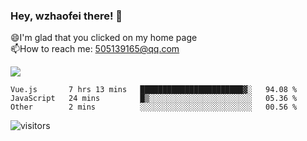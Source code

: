 ### Hey, wzhaofei there! 👋

😄I'm glad that you clicked on my home page<br>
📫How to reach me: 505139165@qq.com<br>

![](https://github-readme-stats.vercel.app/api?username=wang-zhaofei&show_icons=true)

<!--START_SECTION:waka-->

```text
Vue.js       7 hrs 13 mins   ███████████████████████▓░   94.08 %
JavaScript   24 mins         █▒░░░░░░░░░░░░░░░░░░░░░░░   05.36 %
Other        2 mins          ░░░░░░░░░░░░░░░░░░░░░░░░░   00.56 %
```

<!--END_SECTION:waka-->

![visitors](https://visitor-badge.glitch.me/badge?page_id=wzhaofei)


<!--
**wzhaofei/wzhaofei** is a ✨ _special_ ✨ repository because its `README.md` (this file) appears on your GitHub profile.

[<img align="right" width="50%" src="https://github-readme-stats.vercel.app/api?username=wzhaofei&show_icons=true">](https://metrics.lecoq.io/wzhaofei#gh-light-mode-only)

Here are some ideas to get you started:

- 🔭 I’m currently working on ...
- 🌱 I’m currently learning ...
- 👯 I’m looking to collaborate on ...
- 🤔 I’m looking for help with ...
- 💬 Ask me about ...
- 📫 How to reach me: ...
- 😄 Pronouns: ...
- ⚡ Fun fact: ...
-->
